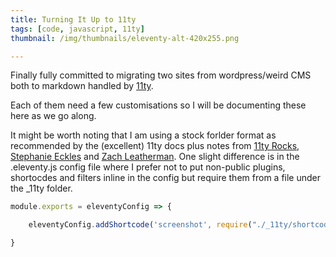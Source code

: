 ```yaml
---
title: Turning It Up to 11ty
tags: [code, javascript, 11ty]
thumbnail: /img/thumbnails/eleventy-alt-420x255.png

---
```


Finally fully committed to migrating two sites from wordpress/weird CMS both to markdown handled by [11ty](https://www.11ty.dev).

Each of them need a few customisations so I will be documenting these here as we go along.

It might be worth noting that I am using a stock forlder format as recommended by the (excellent) 11ty docs plus notes from
[11ty Rocks](https://11ty.rocks), [Stephanie Eckles](https://twitter.com/5t3ph) and [Zach Leatherman](https://www.zachleat.com/web/eleventy/).
One slight difference is in the .eleventy.js config file where I prefer not to put non-public plugins, shortocdes and filters inline in
the config but require them from a file under the \_11ty folder.

```javascript
module.exports = eleventyConfig => {

    eleventyConfig.addShortcode('screenshot', require("./_11ty/shortcodes/screenshot.js"));

}
```
